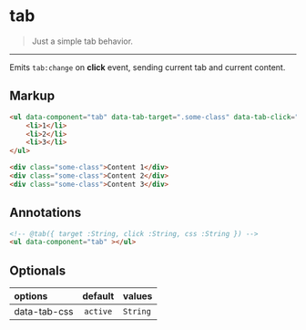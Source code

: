 # tab

>Just a simple tab behavior.

---

Emits `tab:change` on **click** event, sending current tab and current content.

## Markup

```html
<ul data-component="tab" data-tab-target=".some-class" data-tab-click="ul li">
    <li>1</li>
    <li>2</li>
    <li>3</li>
</ul>

<div class="some-class">Content 1</div>
<div class="some-class">Content 2</div>
<div class="some-class">Content 3</div>
```

## Annotations

```html
<!-- @tab({ target :String, click :String, css :String }) -->
<ul data-component="tab" ></ul>
```

## Optionals

| options                |     default      |        values
|:--------------         |:----------------:|:-----------------
| data-tab-css           |    `active`      |       `String`
